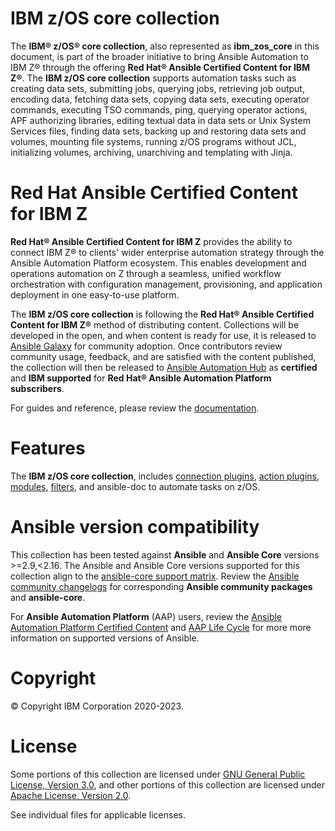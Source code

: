 IBM z/OS core collection
========================

The **IBM® z/OS® core collection**, also represented as
**ibm_zos_core** in this document, is  part of the broader
initiative to bring Ansible Automation to IBM Z® through the offering
**Red Hat® Ansible Certified Content for IBM Z®**. The
**IBM z/OS core collection** supports automation tasks such as
creating data sets, submitting jobs, querying jobs, retrieving job output,
encoding data, fetching data sets, copying data sets,
executing operator commands, executing TSO commands, ping,
querying operator actions, APF authorizing libraries,
editing textual data in data sets or Unix System Services files,
finding data sets, backing up and restoring data sets and
volumes, mounting file systems, running z/OS programs without JCL,
initializing volumes, archiving, unarchiving and templating with Jinja.


Red Hat Ansible Certified Content for IBM Z
===========================================

**Red Hat® Ansible Certified Content for IBM Z** provides the ability to
connect IBM Z® to clients' wider enterprise automation strategy through the
Ansible Automation Platform ecosystem. This enables development and operations
automation on Z through a seamless, unified workflow orchestration with
configuration management, provisioning, and application deployment in
one easy-to-use platform.

The **IBM z/OS core collection** is following the
**Red Hat® Ansible Certified Content for IBM Z®** method of distributing
content. Collections will be developed in the open, and when content is ready
for use, it is released to
[Ansible Galaxy](https://galaxy.ansible.com/search?keywords=zos_&order_by=-relevance&deprecated=false&type=collection&page=1)
for community adoption. Once contributors review community usage, feedback,
and are satisfied with the content published, the collection will then be
released to [Ansible Automation Hub](https://www.ansible.com/products/automation-hub)
as **certified** and **IBM supported** for
**Red Hat® Ansible Automation Platform subscribers**.

For guides and reference, please review the [documentation](https://ibm.github.io/z_ansible_collections_doc/index.html).

Features
========
The **IBM z/OS core collection**, includes
[connection plugins](https://ibm.github.io/z_ansible_collections_doc/ibm_zos_core/docs/source/plugins.html#connection),
[action plugins](https://ibm.github.io/z_ansible_collections_doc/ibm_zos_core/docs/source/plugins.html#action),
[modules](https://ibm.github.io/z_ansible_collections_doc/ibm_zos_core/docs/source/modules.html),
[filters](https://ibm.github.io/z_ansible_collections_doc/ibm_zos_core/docs/source/filters.html),
and ansible-doc to automate tasks on z/OS.

Ansible version compatibility
=============================
This collection has been tested against **Ansible** and **Ansible Core** versions >=2.9,<2.16.
The Ansible and Ansible Core versions supported for this collection align to the
[ansible-core support matrix](https://docs.ansible.com/ansible/latest/reference_appendices/release_and_maintenance.html#ansible-core-support-matrix). Review the
[Ansible community changelogs](https://docs.ansible.com/ansible/latest/reference_appendices/release_and_maintenance.html#ansible-community-changelogs) for corresponding **Ansible community packages**
and **ansible-core**.

For **Ansible Automation Platform** (AAP) users, review the
[Ansible Automation Platform Certified Content](https://access.redhat.com/articles/3642632)
and [AAP Life Cycle](https://access.redhat.com/support/policy/updates/ansible-automation-platform)
for more more information on supported versions of Ansible.

Copyright
=========
© Copyright IBM Corporation 2020-2023.

License
=======
Some portions of this collection are licensed under [GNU General Public
License, Version 3.0](https://opensource.org/licenses/GPL-3.0), and
other portions of this collection are licensed under [Apache License,
Version 2.0](http://www.apache.org/licenses/LICENSE-2.0).

See individual files for applicable licenses.